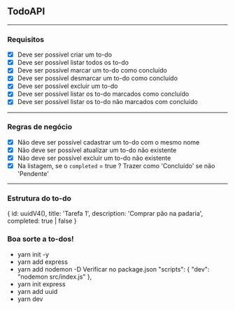 ## TodoAPI

---

### Requisitos
                                
- [x] Deve ser possível criar um to-do
- [x] Deve ser possível listar todos os to-do
- [x] Deve ser possível marcar um to-do como concluído
- [x] Deve ser possível desmarcar um to-do como concluído
- [x] Deve ser possível excluir um to-do
- [x] Deve ser possível listar os to-do marcados como concluído
- [x] Deve ser possível listar os to-do não marcados com concluído

---

### Regras de negócio

- [x] Não deve ser possível cadastrar um to-do com o mesmo nome
- [x] Não deve ser possível atualizar um to-do não existente
- [x] Não deve ser possível excluir um to-do não existente
- [x] Na listagem, se o `completed` = true ? Trazer como 'Concluído' se não 'Pendente'

---

### Estrutura do to-do

{
  id: uuidV4(),
  title: 'Tarefa 1',
  description: 'Comprar pão na padaria',
  completed: true | false
}


### Boa sorte a to-dos!

- yarn init -y
- yarn add express
- yarn add nodemon -D
Verificar no package.json
"scripts": {
    "dev": "nodemon src/index.js"
  },
- yarn init express
- yarn add uuid
- yarn dev
